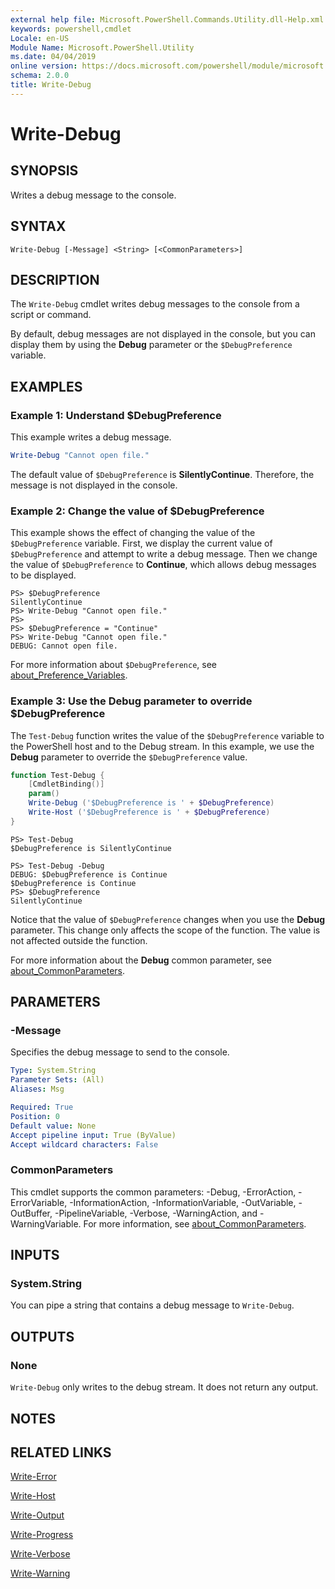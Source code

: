 ```yaml
---
external help file: Microsoft.PowerShell.Commands.Utility.dll-Help.xml
keywords: powershell,cmdlet
Locale: en-US
Module Name: Microsoft.PowerShell.Utility
ms.date: 04/04/2019
online version: https://docs.microsoft.com/powershell/module/microsoft.powershell.utility/write-debug?view=powershell-7&WT.mc_id=ps-gethelp
schema: 2.0.0
title: Write-Debug
---
```

# Write-Debug

## SYNOPSIS
Writes a debug message to the console.

## SYNTAX

```
Write-Debug [-Message] <String> [<CommonParameters>]
```

## DESCRIPTION

The `Write-Debug` cmdlet writes debug messages to the console from a script or command.

By default, debug messages are not displayed in the console, but you can display them by using the
**Debug** parameter or the `$DebugPreference` variable.

## EXAMPLES

### Example 1: Understand $DebugPreference

This example writes a debug message.

```powershell
Write-Debug "Cannot open file."
```

The default value of `$DebugPreference` is **SilentlyContinue**. Therefore, the message is not
displayed in the console.

### Example 2: Change the value of $DebugPreference

This example shows the effect of changing the value of the `$DebugPreference` variable. First, we
display the current value of `$DebugPreference` and attempt to write a debug message. Then we change
the value of `$DebugPreference` to **Continue**, which allows debug messages to be displayed.

```
PS> $DebugPreference
SilentlyContinue
PS> Write-Debug "Cannot open file."
PS>
PS> $DebugPreference = "Continue"
PS> Write-Debug "Cannot open file."
DEBUG: Cannot open file.
```

For more information about `$DebugPreference`, see [about_Preference_Variables](../Microsoft.PowerShell.Core/About/about_Preference_Variables.md).

### Example 3: Use the Debug parameter to override $DebugPreference

The `Test-Debug` function writes the value of the `$DebugPreference` variable to the PowerShell host
and to the Debug stream. In this example, we use the **Debug** parameter to override the
`$DebugPreference` value.

```powershell
function Test-Debug {
    [CmdletBinding()]
    param()
    Write-Debug ('$DebugPreference is ' + $DebugPreference)
    Write-Host ('$DebugPreference is ' + $DebugPreference)
}
```

```
PS> Test-Debug
$DebugPreference is SilentlyContinue

PS> Test-Debug -Debug
DEBUG: $DebugPreference is Continue
$DebugPreference is Continue
PS> $DebugPreference
SilentlyContinue
```

Notice that the value of `$DebugPreference` changes when you use the **Debug** parameter. This
change only affects the scope of the function. The value is not affected outside the function.

For more information about the **Debug** common parameter, see [about_CommonParameters](https://go.microsoft.com/fwlink/?LinkID=113216).

## PARAMETERS

### -Message

Specifies the debug message to send to the console.

```yaml
Type: System.String
Parameter Sets: (All)
Aliases: Msg

Required: True
Position: 0
Default value: None
Accept pipeline input: True (ByValue)
Accept wildcard characters: False
```

### CommonParameters

This cmdlet supports the common parameters: -Debug, -ErrorAction, -ErrorVariable,
-InformationAction, -InformationVariable, -OutVariable, -OutBuffer, -PipelineVariable, -Verbose,
-WarningAction, and -WarningVariable. For more information, see [about_CommonParameters](https://go.microsoft.com/fwlink/?LinkID=113216).

## INPUTS

### System.String

You can pipe a string that contains a debug message to `Write-Debug`.

## OUTPUTS

### None

`Write-Debug` only writes to the debug stream. It does not return any output.

## NOTES

## RELATED LINKS

[Write-Error](Write-Error.md)

[Write-Host](Write-Host.md)

[Write-Output](Write-Output.md)

[Write-Progress](Write-Progress.md)

[Write-Verbose](Write-Verbose.md)

[Write-Warning](Write-Warning.md)
